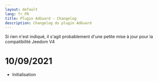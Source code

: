 ```yaml
---
layout: default
lang: fr_FR
title: Plugin AdGuard - Changelog
description: Changelog du plugin AdGuard
---
```

Si rien n'est indiqué, il s'agit probablement d'une petite mise à jour pour la compatibilité Jeedom V4

# 10/09/2021

- Initialisation

